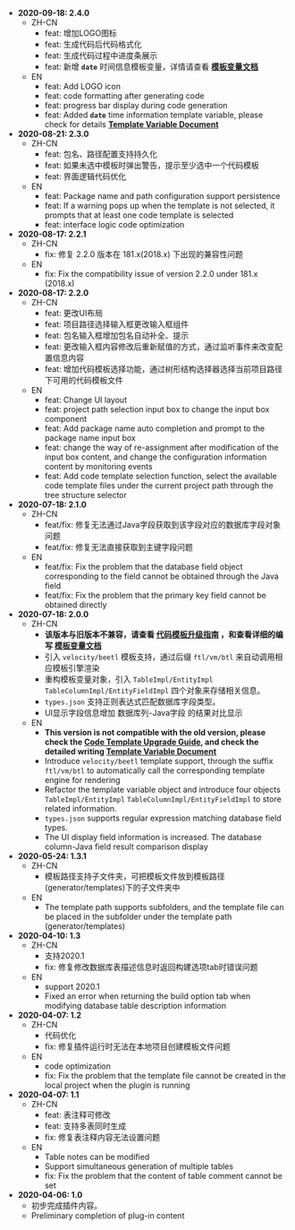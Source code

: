 - **2020-09-18: 2.4.0**
    - ZH-CN
      - feat: 增加LOGO图标
      - feat: 生成代码后代码格式化
      - feat: 生成代码过程中进度条展示
      - feat: 新增 **`date`** 时间信息模板变量，详情请查看  **[模板变量文档](https://github.com/houkunlin/Database-Generator/blob/master/doc/template-document.md)**
    - EN
      - feat: Add LOGO icon
      - feat: code formatting after generating code
      - feat: progress bar display during code generation
      - feat: Added **`date`** time information template variable, please check for details **[Template Variable Document](https://github.com/houkunlin/Database-Generator/blob/master/doc/template-document.md)**
- **2020-08-21: 2.3.0**
    - ZH-CN
      - feat: 包名、路径配置支持持久化
      - feat: 如果未选中模板时弹出警告，提示至少选中一个代码模板
      - feat: 界面逻辑代码优化
    - EN
      - feat: Package name and path configuration support persistence
      - feat: If a warning pops up when the template is not selected, it prompts that at least one code template is selected
      - feat: interface logic code optimization
- **2020-08-17: 2.2.1**
    - ZH-CN
      - fix: 修复 2.2.0 版本在 181.x(2018.x) 下出现的兼容性问题
    - EN
      - fix: Fix the compatibility issue of version 2.2.0 under 181.x (2018.x)
- **2020-08-17: 2.2.0**
    - ZH-CN
        - feat: 更改UI布局
        - feat: 项目路径选择输入框更改输入框组件
        - feat: 包名输入框增加包名自动补全、提示
        - feat: 更改输入框内容修改后重新赋值的方式，通过监听事件来改变配置信息内容
        - feat: 增加代码模板选择功能，通过树形结构选择器选择当前项目路径下可用的代码模板文件
    - EN
        - feat: Change UI layout
        - feat: project path selection input box to change the input box component
        - feat: Add package name auto completion and prompt to the package name input box
        - feat: change the way of re-assignment after modification of the input box content, and change the configuration information content by monitoring events
        - feat: Add code template selection function, select the available code template files under the current project path through the tree structure selector
- **2020-07-18: 2.1.0**
    - ZH-CN
        - feat/fix: 修复无法通过Java字段获取到该字段对应的数据库字段对象问题
        - feat/fix: 修复无法直接获取到主键字段问题
    - EN
        - feat/fix: Fix the problem that the database field object corresponding to the field cannot be obtained through the Java field
        - feat/fix: Fix the problem that the primary key field cannot be obtained directly
- **2020-07-18: 2.0.0**
    - ZH-CN
        - **该版本与旧版本不兼容，请查看 [代码模板升级指南](https://github.com/houkunlin/Database-Generator/blob/master/doc/upgrade-2.0.0.md) ，和查看详细的编写 [模板变量文档](https://github.com/houkunlin/Database-Generator/blob/master/doc/template-document.md)**
        - 引入 `velocity/beetl` 模板支持，通过后缀 `ftl/vm/btl` 来自动调用相应模板引擎渲染
        - 重构模板变量对象，引入 `TableImpl/EntityImpl` `TableColumnImpl/EntityFieldImpl` 四个对象来存储相关信息。
        - `types.json` 支持正则表达式匹配数据库字段类型。
        - UI显示字段信息增加 数据库列-Java字段 的结果对比显示
    - EN
        - **This version is not compatible with the old version, please check the [Code Template Upgrade Guide](https://github.com/houkunlin/Database-Generator/blob/master/doc/upgrade-2.0.0.md), and check the detailed writing [Template Variable Document](https://github.com/houkunlin/Database-Generator/blob/master/doc/template-document.md)**
        - Introduce `velocity/beetl` template support, through the suffix `ftl/vm/btl` to automatically call the corresponding template engine for rendering
        - Refactor the template variable object and introduce four objects `TableImpl/EntityImpl` `TableColumnImpl/EntityFieldImpl` to store related information.
        - `types.json` supports regular expression matching database field types.
        - The UI display field information is increased. The database column-Java field result comparison display
- **2020-05-24: 1.3.1**
    - ZH-CN
        - 模板路径支持子文件夹，可把模板文件放到模板路径(generator/templates)下的子文件夹中
    - EN
        - The template path supports subfolders, and the template file can be placed in the subfolder under the template path (generator/templates)
- **2020-04-10: 1.3**
    - ZH-CN
        - 支持2020.1
        - fix: 修复修改数据库表描述信息时返回构建选项tab时错误问题
    - EN
        - support 2020.1
        - Fixed an error when returning the build option tab when modifying database table description information
- **2020-04-07: 1.2**
    - ZH-CN
        - 代码优化
        - fix: 修复插件运行时无法在本地项目创建模板文件问题
    - EN
        - code optimization
        - fix: Fix the problem that the template file cannot be created in the local project when the plugin is running
- **2020-04-07: 1.1**
    - ZH-CN
        - feat: 表注释可修改
        - feat: 支持多表同时生成
        - fix: 修复表注释内容无法设置问题
    - EN
        - Table notes can be modified
        - Support simultaneous generation of multiple tables
        - fix: Fix the problem that the content of table comment cannot be set
- **2020-04-06: 1.0**
    - 初步完成插件内容。
    - Preliminary completion of plug-in content